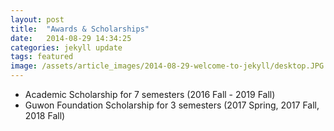 ```yaml
---
layout: post
title:  "Awards & Scholarships"
date:   2014-08-29 14:34:25
categories: jekyll update
tags: featured
image: /assets/article_images/2014-08-29-welcome-to-jekyll/desktop.JPG
---
```


- Academic Scholarship for 7 semesters (2016 Fall - 2019 Fall)
- Guwon Foundation Scholarship for 3 semesters (2017 Spring, 2017 Fall, 2018 Fall)   

